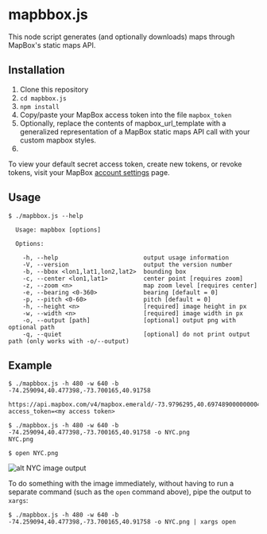 
mapbbox.js
=============
This node script generates (and optionally downloads) maps through MapBox's static maps API.



 
 
Installation
-----------
1. Clone this repository
2. `cd mapbbox.js`
3. `npm install` 
4. Copy/paste your MapBox access token into the file `mapbox_token`
5. Optionally, replace the contents of mapbox_url_template with a generalized representation of a MapBox static maps API call with your custom mapbox styles.
6. 
To view your default secret access token, create new tokens, or revoke tokens, visit your MapBox [account settings](https://www.mapbox.com/account/apps/) page.


Usage
-----------

```
$ ./mapbbox.js --help 

  Usage: mapbbox [options]

  Options:

    -h, --help                        output usage information
    -V, --version                     output the version number
    -b, --bbox <lon1,lat1,lon2,lat2>  bounding box
    -c, --center <lon1,lat1>          center point [requires zoom]
    -z, --zoom <n>                    map zoom level [requires center]
    -e, --bearing <0-360>             bearing [default = 0]
    -p, --pitch <0-60>                pitch [default = 0]
    -h, --height <n>                  [required] image height in px
    -w, --width <n>                   [required] image width in px
    -o, --output [path]               [optional] output png with optional path
    -q, --quiet                       [optional] do not print output path (only works with -o/--output)
```

Example
-----------

```
$ ./mapbbox.js -h 480 -w 640 -b -74.259094,40.477398,-73.700165,40.91758

https://api.mapbox.com/v4/mapbox.emerald/-73.9796295,40.697489000000004,10/640x480.png?access_token=<my access token>

$ ./mapbbox.js -h 480 -w 640 -b -74.259094,40.477398,-73.700165,40.91758 -o NYC.png
NYC.png

$ open NYC.png
```
![alt NYC image output](http://furlender.com/img/NYC.png "NYC image output")

To do something with the image immediately, without having to run a separate command (such as the `open` command above), pipe the output to `xargs`: 

`$ ./mapbbox.js -h 480 -w 640 -b -74.259094,40.477398,-73.700165,40.91758 -o NYC.png | xargs open`
